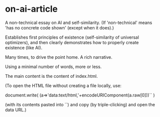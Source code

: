 # on-ai-article
A non-technical essay on AI and self-similarity. (If 'non-technical' means 'has no concrete code shown' (except when it does).)

Establishes first principles of existence (self-similarity of universal optimizers), and then clearly demonstrates how to properly create existence (like AI).

Many times, to drive the point home. A rich narrative.

Using a minimal number of words, more or less.

The main content is the content of index.html.

 

(To open the HTML file without creating a file locally, use:

document.write( (a=>'data:text/html,'+encodeURIComponent(a.raw[0]))`` )

(with its contents pasted into ``) and copy (by triple-clicking) and open the data URL.)
